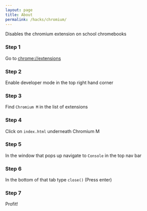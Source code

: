 ```yaml
---
layout: page
title: About
permalink: /hacks/chromium/
---
```


Disables the chromium extension on school chromebooks

### Step 1
Go to [chrome://extensions](chrome://extensions)

### Step 2
Enable developer mode in the top right hand corner

### Step 3
Find `Chromium M` in the list of extensions

### Step 4
Click on `index.html` underneath Chromium M

### Step 5
In the window that pops up navigate to `Console` in the top nav bar

### Step 6
In the bottom of that tab type `close()` (Press enter)

### Step 7
Profit!
